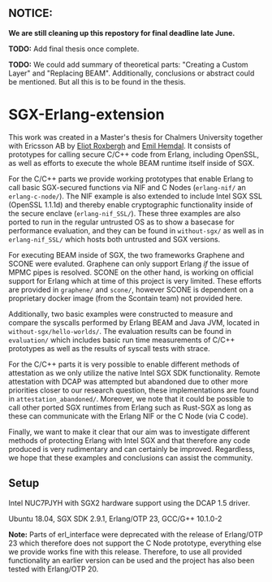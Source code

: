 ## NOTICE:
**We are still cleaning up this repostory for final deadline late June.**

**TODO:** Add final thesis once complete.

**TODO:** We could add summary of theoretical parts: "Creating a Custom Layer" and "Replacing BEAM". Additionally, conclusions or abstract could be mentioned. But all this is to be found in the thesis.

# SGX-Erlang-extension

This work was created in a Master's thesis for Chalmers University together with Ericsson AB by [Eliot Roxbergh](https://github.com/Eliot-Roxbergh) and [Emil Hemdal](https://github.com/emilhem).
It consists of prototypes for calling secure C/C++ code from Erlang, including OpenSSL, as well as efforts to execute the whole BEAM runtime itself inside of SGX.

For the C/C++ parts we provide working prototypes that enable Erlang to call basic SGX-secured functions via NIF and C Nodes (`erlang-nif/` an `erlang-c-node/`).
The NIF example is also extended to include Intel SGX SSL (OpenSSL 1.1.1d) and thereby enable cryptographic functionality inside of the secure enclave (`erlang-nif_SSL/`).
These three examples are also ported to run in the regular untrusted OS as to show a basecase for performance evaluation, and they can be found in `without-sgx/` as well as in `erlang-nif_SSL/` which hosts both untrusted and SGX versions.

For executing BEAM inside of SGX, the two frameworks Graphene and SCONE were evaluted. Graphene can only support Erlang _if_ the issue of MPMC pipes is resolved. SCONE on the other hand, is working on official support for Erlang which at time of this project is very limited.
These efforts are provided in `graphene/` and `scone/`, however SCONE is dependent on a proprietary docker image (from the Scontain team) not provided here.

Additionally, two basic examples were constructed to measure and compare the syscalls performed by Erlang BEAM and Java JVM, located in `without-sgx/hello-worlds/`.
The evaluation results can be found in `evaluation/` which includes basic run time measurements of C/C++ prototypes as well as the results of syscall tests with strace.

For the C/C++ parts it is very possible to enable different methods of attestation as we only utilize the native Intel SGX SDK functionality.
Remote attestation with DCAP was attempted but abandoned due to other more priorities closer to our research question, these implementations are found in `attestation_abandoned/`.
Moreover, we note that it could be possible to call other ported SGX runtimes from Erlang such as Rust-SGX as long as these can communicate with the Erlang NIF or the C Node (via C code).

Finally, we want to make it clear that our aim was to investigate different methods of protecting Erlang with Intel SGX and that therefore any code produced is very rudimentary and can certainly be improved. Regardless, we hope that these examples and conclusions can assist the community.


## Setup

Intel NUC7PJYH with SGX2 hardware support using the DCAP 1.5 driver.

Ubuntu 18.04, SGX SDK 2.9.1, Erlang/OTP 23, GCC/G++ 10.1.0-2

**Note:** Parts of erl\_interface were deprecated with the release of Erlang/OTP 23 which therefore does not support the C Node prototype, everything else we provide works fine with this release. Therefore, to use all provided functionality an earlier version can be used and the project has also been tested with Erlang/OTP 20.
